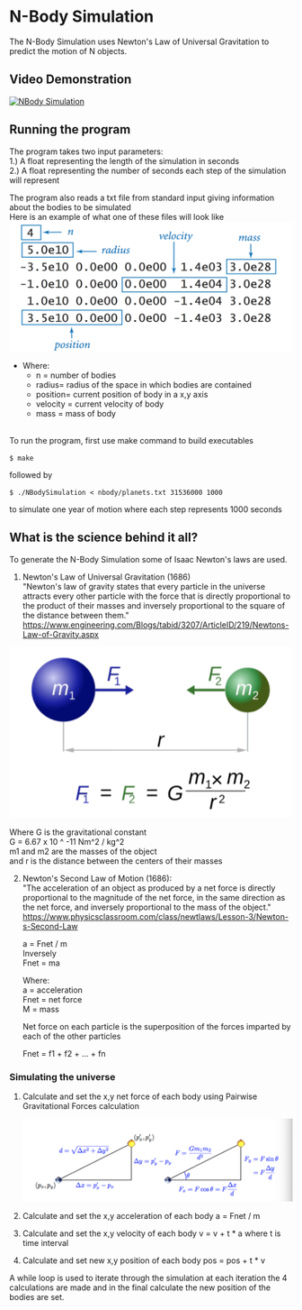 # N-Body Simulation

The N-Body Simulation uses Newton's Law of Universal 
Gravitation to predict the motion of N objects.

## Video Demonstration 
[![NBody Simulation](https://i.ibb.co/dDWfKz2/https-i-ytimg-com-vi-X2stq-Af7-OGc-maxresdefault.jpg)](https://youtu.be/X2stqAf7OGc "NBody Simulation")
## Running the program

The program takes two input parameters: <br/>
1.) A float representing the length of the simulation in seconds <br/>
2.) A float representing the number of seconds each step of the simulation will represent

The program also reads a txt file from standard input giving information about the bodies to be simulated <br/>
Here is an example of what one of these files will look like <br/>
![Text file describing bodies](/bodies_description.png)
<br/>

* Where:<br/> 
    * n = number of bodies 
    * radius= radius of the space in which bodies are contained
    * position= current position of body in a x,y axis
    * velocity = current velocity of body
    * mass = mass of body

<br/>
To run the program, first use make command to build executables

```
$ make
```
 
followed by

```
$ ./NBodySimulation < nbody/planets.txt 31536000 1000 
```
 to simulate one year of motion where each step represents 1000 seconds
 

## What is the science behind it all?

To generate the N-Body Simulation some of Isaac Newton's laws are used. <br/>

1. Newton's Law of Universal Gravitation (1686) <br/>
    "Newton's law of gravity states that every particle in the universe
     attracts every other particle with the force that is directly proportional
     to the product of their masses and inversely proportional to the square
     of the distance between them." <br/>
     https://www.engineering.com/Blogs/tabid/3207/ArticleID/219/Newtons-Law-of-Gravity.aspx
    
    
![Image of Newton's Law of Universal Gravitation](/unigrav.png)

Where G is the gravitational constant <br/>
G = 6.67 x 10 ^ -11 Nm^2 / kg^2 <br/>
m1 and m2 are the masses of the object <br/>
and r is the distance between the centers of their masses <br/>
   
2. Newton's Second Law of Motion (1686): <br/>
    "The acceleration of an object as produced by a net force is 
    directly proportional to the magnitude of the net force, in 
    the same direction as the net force, and inversely proportional 
    to the mass of the object." <br/>
    https://www.physicsclassroom.com/class/newtlaws/Lesson-3/Newton-s-Second-Law

    a = Fnet / m <br/>
    Inversely <br/>
    Fnet = ma <br/>
    
    Where: <br/>
    a = acceleration <br/>
    Fnet = net force <br/>
    M = mass <br/>
    
    Net force on each particle is the superposition of the forces imparted by
    each of the other particles

    Fnet = f1 + f2 + ... + fn 

### Simulating the universe

1. Calculate and set the x,y net force of each body using Pairwise Gravitational Forces
   calculation 
   
   ![Pairwise Gravitaional Forces](/pwgfc.png)
   
2. Calculate and set the x,y acceleration of each body
    a = Fnet / m
    
3. Calculate and set the x,y velocity of each body
    v = v + t * a
    where  t is time interval
   
4. Calculate and set new x,y position of each body
    pos = pos + t * v    


A while loop is used to iterate through the simulation
at each iteration the 4 calculations are made and in the 
final calculate the new position of the bodies are set.